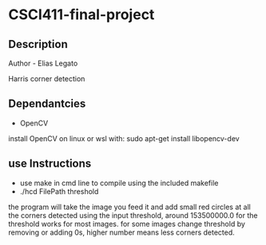 # CSCI411-final-project

## Description

Author - Elias Legato

Harris corner detection

## Dependantcies

- OpenCV

install OpenCV on linux or wsl with: 
sudo apt-get install libopencv-dev

## use Instructions

- use make in cmd line to compile using the included makefile
- ./hcd FilePath threshold

the program will take the image you feed it and add small red circles at all the corners detected using the input threshold, around 153500000.0 for the threshold works for most images. for some images change threshold by removing or adding 0s, higher number means less corners detected. 
